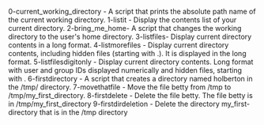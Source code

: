 0-current_working_directory -  A script that prints the absolute path name of the current working directory.
1-listit - Display the contents list of your current directory.
2-bring_me_home- A script that changes the working directory to the user's home directory.
3-listfiles- Display current directory contents in a long format.
4-listmorefiles - Display current directory contents, including hidden files (starting with .). It is displayed in the long format.
5-listfilesdigitonly - Display current directory contents. Long format with user and group IDs displayed numerically and hidden files, starting with .
6-firstdirectory - A script that creates a directory named holberton in the /tmp/ directory.
7-movethatfile - Move the file betty from /tmp to /tmp/my_first_directory.
8-firstdelete - Delete the file betty. The file betty is in /tmp/my_first_directory
9-firstdirdeletion - Delete the directory my_first-directory that is in the /tmp directory



